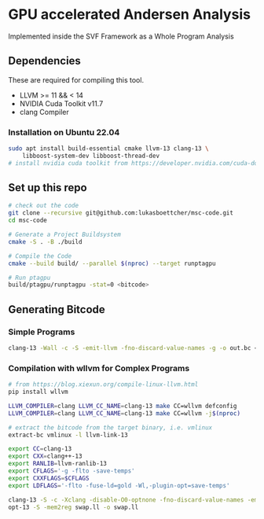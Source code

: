 
# GPU accelerated Andersen Analysis
Implemented inside the SVF Framework as a Whole Program Analysis

## Dependencies

These are required for compiling this tool.

- LLVM >= 11 && < 14
- NVIDIA Cuda Toolkit v11.7
- clang Compiler

### Installation on Ubuntu 22.04
```bash
sudo apt install build-essential cmake llvm-13 clang-13 \
    libboost-system-dev libboost-thread-dev
# install nvidia cuda toolkit from https://developer.nvidia.com/cuda-downloads
```

## Set up this repo
```bash
# check out the code
git clone --recursive git@github.com:lukasboettcher/msc-code.git
cd msc-code

# Generate a Project Buildsystem
cmake -S . -B ./build

# Compile the Code
cmake --build build/ --parallel $(nproc) --target runptagpu

# Run ptagpu
build/ptagpu/runptagpu -stat=0 <bitcode>
```


## Generating Bitcode
### Simple Programs
```bash
clang-13 -Wall -c -S -emit-llvm -fno-discard-value-names -g -o out.bc <in>
```

### Compilation with wllvm for Complex Programs
```bash
# from https://blog.xiexun.org/compile-linux-llvm.html
pip install wllvm

LLVM_COMPILER=clang LLVM_CC_NAME=clang-13 make CC=wllvm defconfig
LLVM_COMPILER=clang LLVM_CC_NAME=clang-13 make CC=wllvm -j$(nproc)

# extract the bitcode from the target binary, i.e. vmlinux
extract-bc vmlinux -l llvm-link-13
```

```bash
export CC=clang-13
export CXX=clang++-13
export RANLIB=llvm-ranlib-13
export CFLAGS='-g -flto -save-temps'
export CXXFLAGS=$CFLAGS
export LDFLAGS='-flto -fuse-ld=gold -Wl,-plugin-opt=save-temps'

clang-13 -S -c -Xclang -disable-O0-optnone -fno-discard-value-names -emit-llvm swap.c -o swap.ll
opt-13 -S -mem2reg swap.ll -o swap.ll
```
